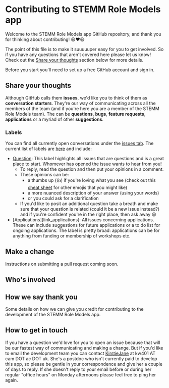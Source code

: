 # Contributing to STEMM Role Models app

Welcome to the STEMM Role Models app GitHub repository, and thank you for thinking about contributing! :smiley::heart::smiley:

The point of this file is to make it suuuuuper easy for you to get involved. So if you have any questions that aren't covered here please let us know! Check out the [Share your thoughts](#share-your-thoughts) section below for more details.

Before you start you'll need to set up a free GitHub account and sign in.

## Share your thoughts

Although GitHub calls them **issues**, we'd like you to think of them as **conversation starters**. They're our way of communicating across all the members of the team (and if you're here you are a member of the STEMM Role Models team). The can be **questions**, **bugs**, **feature requests**, **applications** or a myriad of other **suggestions**.

### Labels

You can find all currently open conversations under the [issues tab][link_issues]. The current list of labels are [here][link_labels] and include:

* [Question][link_question]: This label highlights all issues that are questions and is a great place to start. Whomever has opened the issue wants to hear from you! 
  * To reply, read the question and then put your opinions in a comment.
  * These opinions can be:
    * a thumbs up (:thumbsup:) if you're loving what you see (check out this [cheat sheet][link_emojis] for other emojis that you might like)
    * a more nuanced description of your answer (using your words)
    * or you could ask for a clarification
  * If you'd like to posit an additional question take a breath and make sure that your question is related (could it be a new issue instead?) and if you're confident you're in the right place, then ask away :smiley:
* [Applications][link_applications]: All issues concerning applications. These can include suggestions for future applications or a to do list for ongoing applications. The label is pretty broad: applications can be for anything from funding or membership of workshops etc.

## Make a change

Instructions on submitting a pull request coming soon.

## Who's involved


## How we say thank you

Some details on how we can give you credit for contributing to the development of the STEMM Role Models app.

## How to get in touch

If you have a question we'd love for you to open an issue because that will be our fastest way of communicating and making a change. But if you'd like to email the development team you can contact [KirstieJane](https://github.com/KirstieJane) at kw401 AT cam DOT ac DOT uk. She's a postdoc who isn't currently paid to develop this app, so please be gentle in your correspondence and give her a couple of days to reply. If she doesn't reply to your email before or during her regular "office hours" on Monday afternoons please feel free to ping her again.


[link_issues]: https://github.com/KirstieJane/STEMMRoleModels/issues
[link_labels]: https://github.com/KirstieJane/STEMMRoleModels/labels
[link_application]: https://github.com/KirstieJane/STEMMRoleModels/labels/applications
[link_question]: https://github.com/KirstieJane/STEMMRoleModels/labels/question
[link_emojis]: http://www.emoji-cheat-sheet.com/
